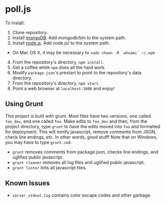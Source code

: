 poll.js
=======
To install:

1. Clone repository.
2. Install [mongoDB](http://www.mongodb.org/downloads). Add mongodb/bin to the system path.
3. Install [node.js](http://nodejs.org/download/). Add node.js/ to the system path.
  * On Mac OS X, it may be necessary to ``sudo chown -R `whoami` ~/.npm``
4. From the repository's directory, `npm install`.
5. Get a coffee while `npm` does all the hard work.
6. Modify `package.json`'s prestart to point to the repository's data directory.
7. From the repository's directory, `npm start`.
8. Point a web browser at `localhost:3000` and enjoy!

Using Grunt
-----------
This project is built with grunt. Most files have two versions, one called `foo_dev`, and one called `foo`. Make edits to `foo_dev` and then, from the project directory, type `grunt` to have the edits moved into `foo` and formatted for deployment. This will minify javascript, remove comments from JSON, check line endings, etc. In other words, good stuff! Note that on Windows, you may have to type `grunt.cmd`.

* `grunt` removes comments from package.json, checks line endings, and uglifies public javascript.
* `grunt cleaner` removes all log files and uglified public javascript.
* `grunt linter` lints all javascript files.

Known Issues
------------
* `server_stdout.log` contains color escape codes and other garbage.